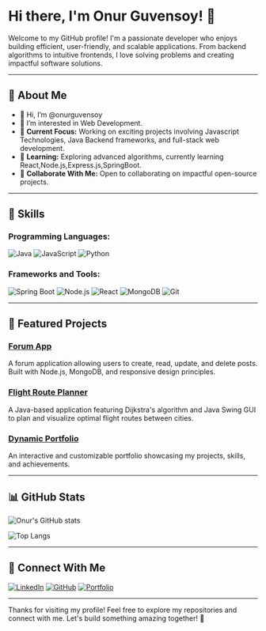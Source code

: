 

# Hi there, I'm Onur Guvensoy! 👋

Welcome to my GitHub profile! I'm a passionate developer who enjoys building efficient, user-friendly, and scalable applications. From backend algorithms to intuitive frontends, I love solving problems and creating impactful software solutions.

---

## 🌟 About Me
- 👋 Hi, I’m @onurguvensoy
- 👀 I’m interested in Web Development.
- 🔭 **Current Focus:** Working on exciting projects involving Javascript Technologies, Java Backend frameworks, and full-stack web development.
- 🌱 **Learning:** Exploring advanced algorithms, currently learning React,Node.js,Express.js,SpringBoot.
- 👯 **Collaborate With Me:** Open to collaborating on impactful open-source projects.

---

## 🚀 Skills

### Programming Languages:
![Java](https://img.shields.io/badge/Java-ED8B00?style=for-the-badge&logo=java&logoColor=white)
![JavaScript](https://img.shields.io/badge/JavaScript-F7DF1E?style=for-the-badge&logo=javascript&logoColor=black)
![Python](https://img.shields.io/badge/Python-3776AB?style=for-the-badge&logo=python&logoColor=white)

### Frameworks and Tools:
![Spring Boot](https://img.shields.io/badge/Spring%20Boot-6DB33F?style=for-the-badge&logo=spring&logoColor=white)
![Node.js](https://img.shields.io/badge/Node.js-339933?style=for-the-badge&logo=node.js&logoColor=white)
![React](https://img.shields.io/badge/React-61DAFB?style=for-the-badge&logo=react&logoColor=black)
![MongoDB](https://img.shields.io/badge/MongoDB-47A248?style=for-the-badge&logo=mongodb&logoColor=white)
![Git](https://img.shields.io/badge/Git-F05032?style=for-the-badge&logo=git&logoColor=white)

---

## 📌 Featured Projects

### [Forum App](https://github.com/onurguvensoy/forum-app)
A forum application allowing users to create, read, update, and delete posts. Built with Node.js, MongoDB, and responsive design principles.

### [Flight Route Planner](https://github.com/onurguvensoy/Flight-Route-Planner)
A Java-based application featuring Dijkstra's algorithm and Java Swing GUI to plan and visualize optimal flight routes between cities.

### [Dynamic Portfolio](https://github.com/onurguvensoy/dynamic-portfolio)
An interactive and customizable portfolio showcasing my projects, skills, and achievements.

---

## 📊 GitHub Stats

![Onur's GitHub stats](https://github-readme-stats.vercel.app/api?username=onurguvensoy&show_icons=true&theme=radical)

![Top Langs](https://github-readme-stats.vercel.app/api/top-langs/?username=onurguvensoy&layout=compact&theme=radical)

---

## 🔗 Connect With Me

[![LinkedIn](https://img.shields.io/badge/LinkedIn-0A66C2?style=for-the-badge&logo=linkedin&logoColor=white)](https://www.linkedin.com/in/onurguvensoy/)
[![GitHub](https://img.shields.io/badge/GitHub-181717?style=for-the-badge&logo=github&logoColor=white)](https://github.com/onurguvensoy)
[![Portfolio](https://img.shields.io/badge/Portfolio-000000?style=for-the-badge&logo=github&logoColor=white)](https://onurguvensoy.github.io)

---

Thanks for visiting my profile! Feel free to explore my repositories and connect with me. Let's build something amazing together! 🚀
